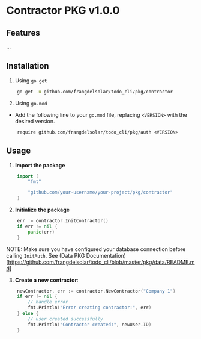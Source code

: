 # Contractor PKG v1.0.0

## Features

...

## Installation

1. Using `go get`

```bash
    go get -u github.com/frangdelsolar/todo_cli/pkg/contractor
```

2. Using `go.mod`

-   Add the following line to your `go.mod` file, replacing `<VERSION>` with the desired version.

```
    require github.com/frangdelsolar/todo_cli/pkg/auth <VERSION>
```

## Usage

1. **Import the package**

```go
    import (
        "fmt"

        "github.com/your-username/your-project/pkg/contractor"
    )
```

2. **Initialize the package**

```go
    err := contractor.InitContractor()
    if err != nil {
        panic(err)
    }
```

NOTE: Make sure you have configured your database connection before calling `InitAuth`. See (Data PKG Documentation)[https://github.com/frangdelsolar/todo_cli/blob/master/pkg/data/README.md]

3. **Create a new contractor**:

```go
    newContractor, err := contractor.NewContractor("Company 1")
    if err != nil {
        // handle error
        fmt.Println("Error creating contractor:", err)
    } else {
        // user created successfully
        fmt.Println("Contractor created:", newUser.ID)
    }
```
